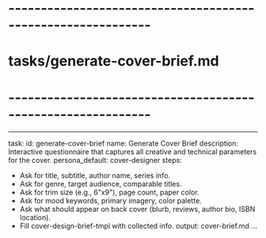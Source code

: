 # ------------------------------------------------------------
# tasks/generate-cover-brief.md
# ------------------------------------------------------------
---
task:
  id: generate-cover-brief
  name: Generate Cover Brief
  description: Interactive questionnaire that captures all creative and technical parameters for the cover.
  persona_default: cover-designer
steps:
  - Ask for title, subtitle, author name, series info.
  - Ask for genre, target audience, comparable titles.
  - Ask for trim size (e.g., 6"x9"), page count, paper color.
  - Ask for mood keywords, primary imagery, color palette.
  - Ask what should appear on back cover (blurb, reviews, author bio, ISBN location).
  - Fill cover-design-brief-tmpl with collected info.
output: cover-brief.md
...

